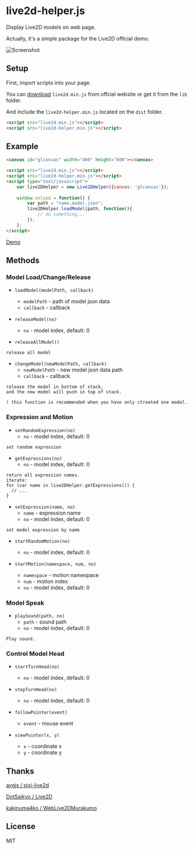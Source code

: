 # live2d-helper.js
Display Live2D models on web page.

Actually, it's a simple package for the Live2D official demo.

![Screenshot](https://raw.githubusercontent.com/huiyadanli/live2d-helper.js/master/assets/screenshot/asuna.gif)

## Setup
First, import scripts into your page.

You can [download](http://sites.cybernoids.jp/cubism-sdk2_e/webgl2-1) `live2d.min.js` from offcial website or get it from the `lib` folder.

And include the `live2d-helper.min.js` located on the `dist` folder.

```html
<script src="live2d.min.js"></script>
<script src="live2d-helper.min.js"></script>
```

## Example
```html
<canvas id="glcanvas" width="400" height="600"></canvas>

<script src="live2d.min.js"></script>
<script src="live2d-helper.min.js"></script>
<script type="text/javascript">
    var live2DHelper = new Live2DHelper({canvas: 'glcanvas'});
    
    window.onload = function() {
        var path = "name.model.json";
        live2DHelper.loadModel(path, function(){
            // do something...
        });
    };
</script>
```

[Demo](https://huiyadanli.github.io/i/live2d-demo/)

## Methods

### Model Load/Change/Release

* `loadModel(modelPath, callback)`
    * `modelPath` - path of model json data
    * `callback` - callback

* `releaseModel(no)`
    * `no` - model index, default: 0

* `releaseAllModel()` 

```
release all model
```

* `changeModel(newModelPath, callback)`
    * `newModelPath` - new model json data path
    * `callback` - callback

```
release the model in bottom of stack,
and the new model will push in top of stack.

! this function is recommended when you have only ctreated one model.
```

### Expression and Motion

* `setRandomExpression(no)`
    * `no` - model index, default: 0

```
set random expression
```

* `getExpressions(no)`
    * `no` - model index, default: 0

```
return all expression names.
iterate: 
for (var name in live2DHelper.getExpressions()) {
  // ...
}
```

* `setExpression(name, no)`
    * `name` - expression name
    * `no` - model index, default: 0

```
set model expression by name
```

* `startRandomMotion(no)`
    * `no` - model index, default: 0

* `startMotion(namespace, num, no)`
    * `namespace` - motion namespace
    * `num` - motion index
    * `no` - model index, default: 0

### Model Speak

* `playSound(path, no)`
    * `path` - sound path
    * `no` - model index, default: 0

```
Play sound.
```

### Control Model Head

* `startTurnHead(no)`
    * `no` - model index, default: 0

* `stopTurnHead(no)`
    * `no` - model index, default: 0

* `followPointer(event)`
    * `event` - mouse event

* `viewPointer(x, y)`
    * `x` - coordinate x
    * `y` - coordinate y

## Thanks
[avgjs / pixi-live2d](https://github.com/avgjs/pixi-live2d)

[DotSaikyo / Live2D](https://github.com/DotSaikyo/Live2D)

[kakinuma4ko / WebLive2DMurakumo](https://github.com/kakinuma4ko/WebLive2DMurakumo)


## License
MIT